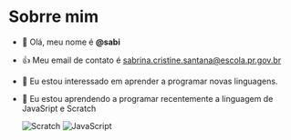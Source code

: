 # Sobrre mim
- 👋 Olá, meu nome é **@sabi**
- 👍 Meu email de contato é sabrina.cristine.santana@escola.pr.gov.br
- 👀 Eu estou interessado em aprender a programar novas linguagens.
- 🌱 Eu estou aprendendo a programar recentemente a linguagem de JavaSript e Scratch

  ![Scratch](https://img.shields.io/badge/Scratch-4D97FF?style=for-the-badge&logo=Scratch&logoColor=white)
  ![JavaScript](https://img.shields.io/badge/JavaScript-323330?style=for-the-badge&logo=javascript&logoColor=F7DF1E)

